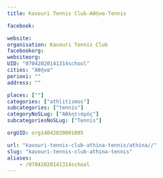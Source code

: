 ```yaml
---
title: Kavouri Tennis Club-Αθήνα-Tennis

facebook:

website:
organisation: Kavouri Tennis Club
facebookorg:
websiteorg:
UID: "07042020141314school"
cities: "Αθήνα"
perioxi: ""
address: ""

places: [""]
categories: ["athlitismos"]
subcategories: ["tennis"]
categoryNoSLug: ["Αθλητισμός"]
subcategoriesNoSLug: ["Tennis"]

orgUID: org14042020001005

url: "kavouri-tennis-club-athina-tennis/athina//"
slug: "kavouri-tennis-club-athina-tennis"
aliases:
    - /07042020141314school
---
```





